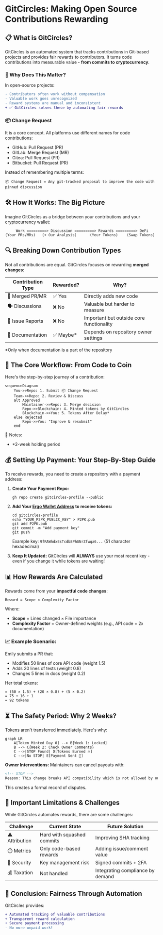 # GitCircles: Making Open Source Contributions Rewarding

## 📋 What is GitCircles?
GitCircles is an automated system that tracks contributions in Git-based projects and provides fair rewards to contributors. It turns code contributions into measurable value - **from commits to cryptocurrency**.

### 🌟 Why Does This Matter?
In open-source projects:
```diff
- Contributors often work without compensation
- Valuable work goes unrecognized
- Reward systems are manual and inconsistent
+ ✅ GitCircles solves these by automating fair rewards
```

### 📦 Change Request
It is a core concept. All platforms use different names for code contributions:
- GitHub: Pull Request (PR)
- GitLab: Merge Request (MR)
- Gitea: Pull Request (PR)
- Bitbucket: Pull Request (PR)

Instead of remembering multiple terms:
```
📦 Change Request = Any git-tracked proposal to improve the code with pinned discussion
```

## 🛠️ How It Works: The Big Picture
Imagine GitCircles as a bridge between your contributions and your cryptocurrency wallet:

```
     Work =========> Discussion =========> Rewards =========> DeFi
(Your PRs/MRs)   (+ Our Analysis)      (Your Tokens)    (Swap Tokens)
```

## 🔍 Breaking Down Contribution Types
Not all contributions are equal. GitCircles focuses on rewarding **merged changes**:

| Contribution Type | Rewarded? | Why? |
|-------------------|-----------|------|
| 🔄 Merged PR/MR   | ✅ Yes    | Directly adds new code |
| 🗣️ Discussions   | ❌ No     | Valuable but harder to measure |
| 🐛 Issue Reports | ❌ No     | Important but outside core functionality |
| 📄 Documentation | ✅ Maybe* | Depends on repository owner settings |

*Only when documentation is a part of the repository

## 📜 The Core Workflow: From Code to Coin
Here's the step-by-step journey of a contribution:

```mermaid
sequenceDiagram
    You->>Repo: 1. Submit 📦 Change Request
    Team->>Repo: 2. Review & Discuss
    alt Approved
        Maintainer->>Repo: 3. Merge decision
        Repo->>Blockchain: 4. Minted tokens by GitCircles
        Blockchain->>You: 5. Tokens After Delay*
    else Rejected
        Repo->>You: "Improve & resubmit"
    end
```

📝 Notes:
- *2-week holding period

## 💰 Setting Up Payment: Your Step-By-Step Guide
To receive rewards, you need to create a repository with a payment address:

1. **Create Your Payment Repo:**
   ```shell
   gh repo create gitcircles-profile --public
   ```

2. **Add Your [Ergo Wallet Address](https://docs.ergoplatform.com/dev/wallet/address/address_types/) to receive tokens:**
   ```shell
   cd gitcircles-profile
   echo "YOUR_P2PK_PUBLIC_KEY" > P2PK.pub
   git add P2PK.pub
   git commit -m "Add payment key"
   git push
   ```

   Example key: `9fRAWhdxEsTcdb8PhGNrZfwqa6...` (51 character hexadecimal)

3. **Keep It Updated:**
   GitCircles will **ALWAYS** use your most recent key - even if you change it while tokens are waiting!

## 📊 How Rewards Are Calculated
Rewards come from your **impactful code changes**:

```
Reward = Scope × Complexity Factor
```

Where:
- **Scope** = Lines changed × File importance
- **Complexity Factor** = Owner-defined weights (e.g., API code = 2x documentation)

### 📈 Example Scenario:
Emily submits a PR that:
- Modifies 50 lines of core API code (weight 1.5)
- Adds 20 lines of tests (weight 0.8)
- Changes 5 lines in docs (weight 0.2)

Her total tokens:
```
= (50 × 1.5) + (20 × 0.8) + (5 × 0.2)
= 75 + 16 + 1
= 92 tokens
```

## ⏳ The Safety Period: Why 2 Weeks?
Tokens aren't transferred immediately. Here's why:

```mermaid
graph LR
    A[Token Minted Day 0] --> B[Week 1: Locked]
    B --> C{Week 2: Check Owner Comments}
    C -->|STOP Found| D[Tokens Burned 🔥]
    C -->|No STOP| E[Payment Sent 💸]
```
**Owner Interventions:** Maintainers can cancel payouts with:
```markdown
<!-- STOP -->
Reason: This change breaks API compatibility which is not allowed by our code of conduct.
```

This creates a formal record of disputes.

## 🚧 Important Limitations & Challenges
While GitCircles automates rewards, there are some challenges:

| Challenge | Current State | Future Solution |
|-----------|---------------|----------------|
| ⚠️ Attribution | Hard with squashed commits | Improving SHA tracking |
| ⏱️ Metrics | Only code-based rewards | Adding issue/comment value |
| 🔐 Security | Key management risk | Signed commits + 2FA |
| 💰 Taxation | Not handled | Integrating compliance by demand |

## 🎯 Conclusion: Fairness Through Automation
GitCircles provides:
```diff
+ Automated tracking of valuable contributions
+ Transparent reward calculation
+ Secure payment processing
- No more unpaid work!
```
